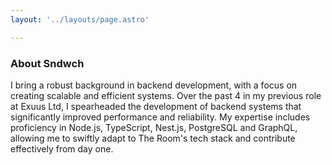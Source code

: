 ```yaml
---
layout: '../layouts/page.astro'

---
```


### About Sndwch

I bring a robust background in backend development, with a focus on creating scalable and efficient systems. Over the past 4 in my previous role at Exuus Ltd, I spearheaded the development of backend systems that significantly improved performance and reliability. My expertise includes proficiency in Node.js, TypeScript, Nest.js, PostgreSQL and GraphQL, allowing me to swiftly adapt to The Room's tech stack and contribute effectively from day one.
